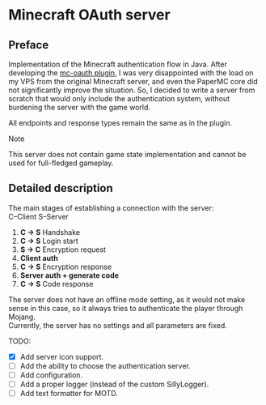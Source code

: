 # Minecraft OAuth server

## Preface

Implementation of the Minecraft authentication flow in Java. After developing the [mc-oauth plugin](https://github.com/Andcool-Systems/mc-oauth), I was very disappointed with the load on my VPS from the original Minecraft server, and even the PaperMC core did not significantly improve the situation. So, I decided to write a server from scratch that would only include the authentication system, without burdening the server with the game world.

All endpoints and response types remain the same as in the plugin.

>[!Note]
> This server does not contain game state implementation and cannot be used for full-fledged gameplay.

## Detailed description

The main stages of establishing a connection with the server:  
C–Client S–Server
1. **C -> S** Handshake
2. **C -> S** Login start
3. **S -> C** Encryption request
4. **Client auth**
5. **C -> S** Encryption response
6. **Server auth + generate code**
7. **C -> S** Code response

The server does not have an offline mode setting, as it would not make sense in this case, so it always tries to authenticate the player through Mojang.  
Currently, the server has no settings and all parameters are fixed.

TODO:
- [x] Add server icon support. 
- [ ] Add the ability to choose the authentication server.
- [ ] Add configuration.
- [ ] Add a proper logger (instead of the custom SillyLogger).
- [ ] Add text formatter for MOTD.
